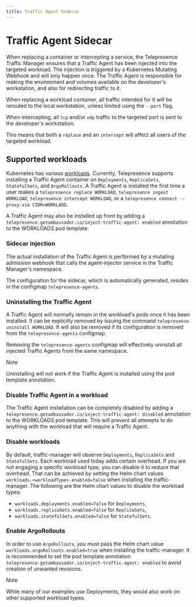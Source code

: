 ```yaml
---
title: Traffic Agent Sidecar
---
```

# Traffic Agent Sidecar

When replacing a container or intercepting a service, the Telepresence Traffic Manager ensures
that a Traffic Agent has been injected into the targeted workload.
The injection is triggered by a Kubernetes Mutating Webhook and will
only happen once. The Traffic Agent is responsible for making the environment and volumes available
on the developer's workstation, and also for redirecting traffic to it.

When replacing a workload container, all traffic intended for it will be rerouted to the local workstation, unless
limited using the `--port` flag.

When intercepting, all `tcp` and/or `udp` traffic to the targeted port is sent to the developer's workstation.

This means that both a `replace` and an `intercept` will affect all users of the targeted workload.

## Supported workloads

Kubernetes has various
[workloads](https://kubernetes.io/docs/concepts/workloads/).
Currently, Telepresence supports installing a
Traffic Agent container on `Deployments`, `ReplicaSets`, `StatefulSets`, and `ArgoRollouts`. A Traffic Agent is
installed the first time a user makes a `telepresence replace WORKLOAD`, `telepresence ingest WORKLOAD`,
`telepresence intercept WORKLOAD`, or a `telepresence connect --proxy-via CIDR=WORKLAOD`.

A Traffic Agent may also be installed up front by adding a `telepresence.getambassador.io/inject-traffic-agent: enabled`
annotation to the WORKLOADS pod template.

### Sidecar injection

The actual installation of the Traffic Agent is performed by a mutating admission webhook that calls the agent-injector
service in the Traffic Manager's namespace.

The configuration for the sidecar, which is automatically generated, resides in the configmap `telepresence-agents`.

### Uninstalling the Traffic Agent

A Traffic Agent will normally remain in the workload's pods once it has been installed. It can be explicitly removed by
issuing the command `telepresence uninstall WORKLOAD`. It will also be removed if its configuration is removed
from the `telepresence-agents` configmap.

Removing the `telepresence-agents` configmap will effectively uninstall all injected Traffic Agents from the same
namespace.

> [!NOTE]
> Uninstalling will not work if the Traffic Agent is installed using the pod template annotation.

### Disable Traffic Agent in a workload

The Traffic Agent installation can be completely disabled by adding a `telepresence.getambassador.io/inject-traffic-agent: disabled`
annotation to the WORKLOADS pod template. This will prevent all attempts to do anything with the workload that will
require a Traffic Agent.

### Disable workloads

By default, traffic-manager will observe `Deployments`, `ReplicaSets` and `StatefulSets`.
Each workload used today adds certain overhead. If you are not engaging a specific workload type, you can disable it to reduce that overhead.
That can be achieved by setting the Helm chart values `workloads.<workloadType>.enabled=false` when installing the traffic-manager.
The following are the Helm chart values to disable the workload types:

- `workloads.deployments.enabled=false` for `Deployments`,
- `workloads.replicaSets.enabled=false` for `ReplicaSets`,
- `workloads.statefulSets.enabled=false` for `StatefulSets`.

### Enable ArgoRollouts

In order to use `ArgoRollouts`, you must pass the Helm chart value `workloads.argoRollouts.enabled=true` when installing the traffic-manager.
It is recommended to set the pod template annotation `telepresence.getambassador.io/inject-traffic-agent: enabled` to avoid creation of unwanted
revisions.

> [!NOTE]
> While many of our examples use Deployments, they would also work on other supported workload types.
